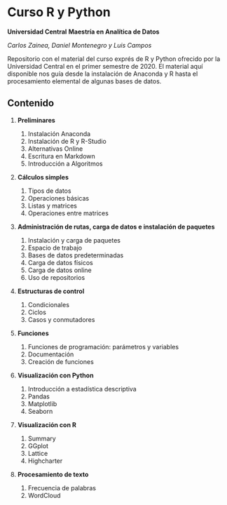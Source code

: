 # Curso R y Python
**Universidad Central**
**Maestría en Analítica de Datos**

*Carlos Zainea, Daniel Montenegro y Luis Campos*

Repositorio con el material del curso exprés de R y Python ofrecido por la Universidad Central en el primer semestre de 2020. El material aquí disponible nos guía desde la instalación de Anaconda y R hasta el procesamiento elemental de algunas bases de datos. 

## Contenido

1. **Preliminares**
    1. Instalación Anaconda
    2. Instalación de R y R-Studio
    3. Alternativas Online
    4. Escritura en Markdown
    5. Introducción a Algoritmos
  
2. **Cálculos simples**
    1. Tipos de datos
    2. Operaciones básicas
    3. Listas y matrices
    4. Operaciones entre matrices
    
3. **Administración de rutas, carga de datos e instalación de paquetes**	
    1. Instalación y carga de paquetes
    2. Espacio de trabajo
    3. Bases de datos predeterminadas
    4. Carga de datos físicos
    5. Carga de datos online
    6. Uso de repositorios
    
4. **Estructuras de control**	
    1. Condicionales
    2. Ciclos
    3. Casos y conmutadores
    
5. **Funciones**
    1. Funciones de programación: parámetros y variables
    2. Documentación
    3. Creación de funciones
    
6.	**Visualización con Python**
    1. Introducción a estadística descriptiva
    2. Pandas
    3. Matplotlib
    4. Seaborn
    
7. **Visualización con R**
    1. Summary
    2. GGplot
    3. Lattice
    4. Highcharter
    
8. **Procesamiento de texto**
    1. Frecuencia de palabras
    2. WordCloud
    
